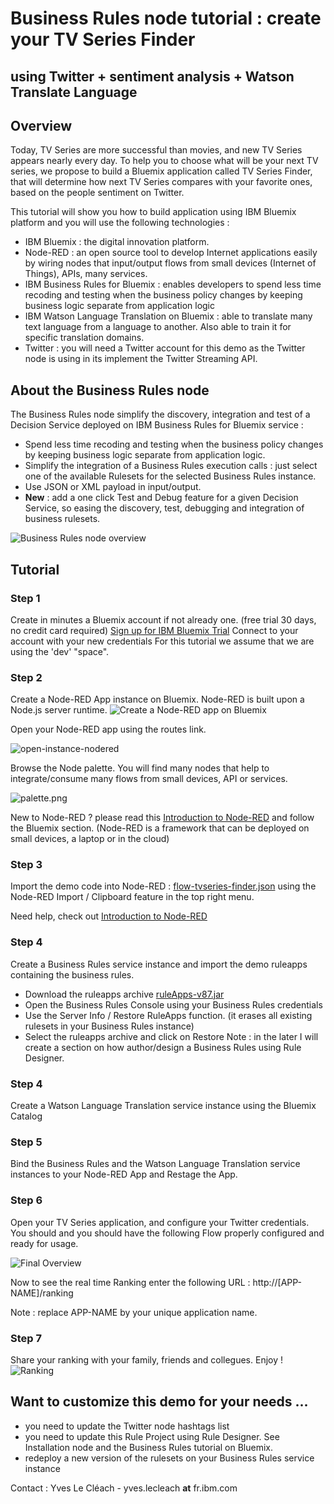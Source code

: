 # Business Rules node tutorial : create your TV Series Finder
## using Twitter + sentiment analysis + Watson Translate Language

## Overview
Today, TV Series are more successful than movies, and new TV Series appears nearly every day. To help you to choose what will be your next TV series, we propose to build a Bluemix application called TV Series Finder, that will determine how next TV Series compares with your favorite ones, based on the people sentiment on Twitter.

This tutorial will show you how to build application using IBM Bluemix platform and you will use the following technologies :
- IBM Bluemix : the digital innovation platform.
- Node-RED : an open source tool to develop Internet applications easily by wiring nodes that input/output flows from small devices (Internet of Things), APIs, many services.
- IBM Business Rules for Bluemix : enables developers to spend less time recoding and testing when the business policy changes by keeping business logic separate from application logic
- IBM Watson Language Translation on Bluemix : able to translate many text language from a language to another. Also able to train it for specific translation domains.
- Twitter : you will need a Twitter account for this demo as the Twitter node is using in its implement the Twitter Streaming API.

## About the Business Rules node
The Business Rules node simplify the discovery, integration and test of a Decision Service deployed on IBM Business Rules for Bluemix service : 
- Spend less time recoding and testing when the business policy changes by keeping business logic separate from application logic.
- Simplify the integration of a Business Rules execution calls : just select one of the available Rulesets for the selected Business Rules instance.
- Use JSON or XML payload in input/output.
- **New** : add a one click Test and Debug feature for a given Decision Service, so easing the discovery, test, debugging and integration of business rulesets.

![Business Rules node overview](images/BR-node-overview.png)

## Tutorial

### Step 1
Create in minutes a Bluemix account if not already one. (free trial 30 days, no credit card required) [Sign up for IBM Bluemix Trial](https://console.ng.bluemix.net/registration/)
Connect to your account with your new credentials 
For this tutorial we assume that we are using the 'dev' "space".

### Step 2
Create a Node-RED App instance on Bluemix. Node-RED is built upon a Node.js server runtime.
![Create a Node-RED app on Bluemix](images/create-instance.png)

Open your Node-RED app using the routes link.

![open-instance-nodered](images/open-instance-nodered.png)

Browse the Node palette. You will find many nodes that help to integrate/consume many flows from small devices, API or services.

![palette.png](images/palette.png)

New to Node-RED ? please read this [Introduction to Node-RED](https://github.com/watson-developer-cloud/node-red-labs/blob/master/introduction_to_node_red/README.md) and follow the Bluemix section. (Node-RED is a framework that can be deployed on small devices, a laptop or in the cloud)

### Step 3
Import the demo code into Node-RED : [flow-tvseries-finder.json](flow-tvseries-finder.json) using the Node-RED Import / Clipboard feature in the top right menu.

Need help, check out [Introduction to Node-RED](https://github.com/watson-developer-cloud/node-red-labs/blob/master/introduction_to_node_red/README.md)

### Step 4
Create a Business Rules service instance and import the demo ruleapps containing the business rules.
- Download the ruleapps archive [ruleApps-v87.jar](ruleApps-v87.jar)
- Open the Business Rules Console using your Business Rules credentials
- Use the Server Info / Restore RuleApps function. (it erases all existing rulesets in your Business Rules instance)
- Select the ruleapps archive and click on Restore
Note : in the later I will create a section on how author/design a Business Rules using Rule Designer.

### Step 4 
Create a Watson Language Translation service instance using the Bluemix Catalog

### Step 5
Bind the Business Rules and the Watson Language Translation service instances to your Node-RED App and Restage the App.

### Step 6
Open your TV Series application, and configure your Twitter credentials.
You should and you should have the following Flow properly configured and ready for usage.

![Final Overview](images/final-overview.png)

Now to see the real time Ranking enter the following URL : http://[APP-NAME]/ranking 

Note : replace APP-NAME by your unique application name.

### Step 7
Share your ranking with your family, friends and collegues. Enjoy !
![Ranking](images/ranking.png)

## Want to customize this demo for your needs ...
- you need to update the Twitter node hashtags list
- you need to update this Rule Project using Rule Designer. See Installation node and the Business Rules tutorial on Bluemix.
- redeploy a new version of the rulesets on your Business Rules service instance

Contact : Yves Le Cléach - yves.lecleach __at__ fr.ibm.com

